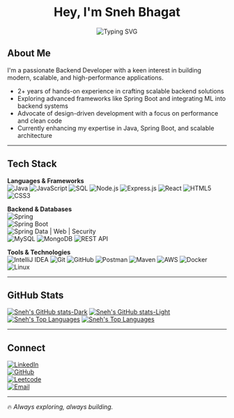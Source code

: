 <h1 align="center">Hey, I'm Sneh Bhagat</h1>
<p align="center">
  <img src="https://readme-typing-svg.herokuapp.com?font=Fira+Code&size=22&pause=1000&color=FD853A&center=true&vCenter=true&width=500&lines=Java+Spring;Backend+Engineer;Tech+Enthusiast" alt="Typing SVG" />
</p>

## About Me
I'm a passionate Backend Developer with a keen interest in building modern, scalable, and high-performance applications.  

- 2+ years of hands-on experience in crafting scalable backend solutions  
- Exploring advanced frameworks like Spring Boot and integrating ML into backend systems  
- Advocate of design-driven development with a focus on performance and clean code  
- Currently enhancing my expertise in Java, Spring Boot, and scalable architecture  

---

## Tech Stack

**Languages & Frameworks**  
![Java](https://img.shields.io/badge/Java-007396?style=flat&logo=java&logoColor=white) 
![JavaScript](https://img.shields.io/badge/JavaScript-F7DF1E?style=flat&logo=javascript&logoColor=black) 
![SQL](https://img.shields.io/badge/SQL-4479A1?style=flat&logo=mysql&logoColor=white) 
![Node.js](https://img.shields.io/badge/Node.js-339933?style=flat&logo=nodedotjs&logoColor=white) 
![Express.js](https://img.shields.io/badge/Express.js-000000?style=flat&logo=express&logoColor=white) 
![React](https://img.shields.io/badge/React-61DAFB?style=flat&logo=react&logoColor=black) 
![HTML5](https://img.shields.io/badge/HTML5-E34F26?style=flat&logo=html5&logoColor=white) 
![CSS3](https://img.shields.io/badge/CSS3-1572B6?style=flat&logo=css3&logoColor=white)  

**Backend & Databases**  
![Spring](https://img.shields.io/badge/Spring-6DB33F?style=flat&logo=spring&logoColor=white)  
![Spring Boot](https://img.shields.io/badge/Spring%20Boot-6DB33F?style=flat&logo=springboot&logoColor=white)  
![Spring Data | Web | Security](https://img.shields.io/badge/Spring%20Data%20%7C%20Web%20%7C%20Security-6DB33F?style=flat&logo=spring&logoColor=white)  
![MySQL](https://img.shields.io/badge/MySQL-4479A1?style=flat&logo=mysql&logoColor=white) 
![MongoDB](https://img.shields.io/badge/MongoDB-47A248?style=flat&logo=mongodb&logoColor=white) 
![REST API](https://img.shields.io/badge/REST-02569B?style=flat&logo=rest&logoColor=white)  

**Tools & Technologies**  
![IntelliJ IDEA](https://img.shields.io/badge/IntelliJ-000000?style=flat&logo=intellijidea&logoColor=white) 
![Git](https://img.shields.io/badge/Git-F05032?style=flat&logo=git&logoColor=white) 
![GitHub](https://img.shields.io/badge/GitHub-181717?style=flat&logo=github&logoColor=white) 
![Postman](https://img.shields.io/badge/Postman-FF6C37?style=flat&logo=postman&logoColor=white) 
![Maven](https://img.shields.io/badge/Maven-C71A36?style=flat&logo=apachemaven&logoColor=white) 
![AWS](https://img.shields.io/badge/AWS-232F3E?style=flat&logo=amazon-aws&logoColor=white) 
![Docker](https://img.shields.io/badge/Docker-2496ED?style=flat&logo=docker&logoColor=white) 
![Linux](https://img.shields.io/badge/Linux-FCC624?style=flat&logo=linux&logoColor=black)  

---

## GitHub Stats
[![Sneh's GitHub stats-Dark](https://github-readme-stats.vercel.app/api?username=snehbhagat&hide=stars&hide_border=true&rank_icon=github&show_icons=true&hide_title=true&theme=midnight-purple#gh-dark-mode-only)](https://github.com/yanendrajha/github-readme-stats#gh-dark-mode-only)
[![Sneh's GitHub stats-Light](https://github-readme-stats.vercel.app/api?username=snehbhagat&hide=stars&hide_border=true&hide_title=true&rank_icon=github&show_icons=true&theme=buefy#gh-light-mode-only)](https://github.com/yanendrajha/github-readme-stats#gh-light-mode-only)
[![Sneh's Top Languages](https://github-readme-stats.vercel.app/api/top-langs/?username=snehbhagata&hide_title=true&hide_border=true&layout=compact&theme=midnight-purple#gh-dark-mode-only)](https://github.com/yanendrajha/github-readme-stats#gh-dark-mode-only)
[![Sneh's Top Languages](https://github-readme-stats.vercel.app/api/top-langs/?username=snehbhagat&layout=compact&hide_border=true&hide_title=true&theme=buefy#gh-light-mode-only)](https://github.com/yanendrajha/github-readme-stats#gh-light-mode-only)

---

## Connect

[![LinkedIn](https://img.shields.io/badge/LinkedIn-blue?style=flat&logo=linkedin)](https://www.linkedin.com/in/sneh-bhagat-788a6b267/)  
[![GitHub](https://img.shields.io/badge/GitHub-black?style=flat&logo=github)](https://github.com/snehbhagat)  
[![Leetcode](https://img.shields.io/badge/Leetcode-orange?style=flat&logo=leetcode)](https://leetcode.com/SnehBhagat2406)  
[![Email](https://img.shields.io/badge/Email-white?style=flat&logo=gmail)](mailto:snehbhagat12@gmail.com)  

---

🔥 *Always exploring, always building.*

